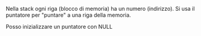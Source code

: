 
Nella stack ogni riga (blocco di memoria) ha un numero (indirizzo).
Si usa il puntatore per "puntare" a una riga della memoria.

Posso inizializzare un puntatore con NULL